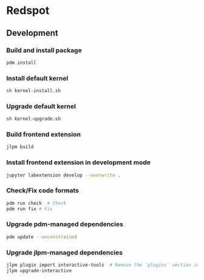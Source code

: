 # Redspot

## Development

### Build and install package

```sh
pdm install
```

### Install default kernel

```sh
sh kernel-install.sh
```

### Upgrade default kernel

```sh
sh kernel-upgrade.sh
```

### Build frontend extension

```sh
jlpm build
```

### Install frontend extension in development mode

```sh
jupyter labextension develop --overwrite .
```

### Check/Fix code formats

```sh
pdm run check  # Check
pdm run fix # Fix
```

### Upgrade pdm-managed dependencies

```sh
pdm update --unconstrained
```

### Upgrade jlpm-managed dependencies

```sh
jlpm plugin import interactive-tools  # Remove the `plugins` section in `.yarnrc.yml`
jlpm upgrade-interactive
```
